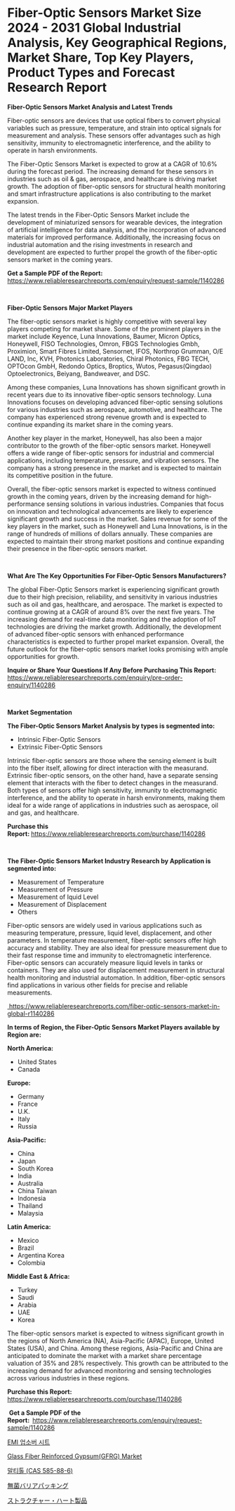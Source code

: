 <p><h1>Fiber-Optic Sensors Market Size 2024 - 2031 Global Industrial Analysis, Key Geographical Regions, Market Share, Top Key Players, Product Types and Forecast Research Report</h1></p><p><strong>Fiber-Optic Sensors Market Analysis and Latest Trends</strong></p>
<p><p>Fiber-optic sensors are devices that use optical fibers to convert physical variables such as pressure, temperature, and strain into optical signals for measurement and analysis. These sensors offer advantages such as high sensitivity, immunity to electromagnetic interference, and the ability to operate in harsh environments.</p><p>The Fiber-Optic Sensors Market is expected to grow at a CAGR of 10.6% during the forecast period. The increasing demand for these sensors in industries such as oil & gas, aerospace, and healthcare is driving market growth. The adoption of fiber-optic sensors for structural health monitoring and smart infrastructure applications is also contributing to the market expansion.</p><p>The latest trends in the Fiber-Optic Sensors Market include the development of miniaturized sensors for wearable devices, the integration of artificial intelligence for data analysis, and the incorporation of advanced materials for improved performance. Additionally, the increasing focus on industrial automation and the rising investments in research and development are expected to further propel the growth of the fiber-optic sensors market in the coming years.</p></p>
<p><strong>Get a Sample PDF of the Report:&nbsp;</strong> <a href="https://www.reliableresearchreports.com/enquiry/request-sample/1140286">https://www.reliableresearchreports.com/enquiry/request-sample/1140286</a></p>
<p>&nbsp;</p>
<p><strong>Fiber-Optic Sensors Major Market Players</strong></p>
<p><p>The fiber-optic sensors market is highly competitive with several key players competing for market share. Some of the prominent players in the market include Keyence, Luna Innovations, Baumer, Micron Optics, Honeywell, FISO Technologies, Omron, FBGS Technologies Gmbh, Proximion, Smart Fibres Limited, Sensornet, IFOS, Northrop Grumman, O/E LAND, Inc, KVH, Photonics Laboratories, Chiral Photonics, FBG TECH, OPTOcon GmbH, Redondo Optics, Broptics, Wutos, Pegasus(Qingdao) Optoelectronics, Beiyang, Bandweaver, and DSC.</p><p>Among these companies, Luna Innovations has shown significant growth in recent years due to its innovative fiber-optic sensors technology. Luna Innovations focuses on developing advanced fiber-optic sensing solutions for various industries such as aerospace, automotive, and healthcare. The company has experienced strong revenue growth and is expected to continue expanding its market share in the coming years.</p><p>Another key player in the market, Honeywell, has also been a major contributor to the growth of the fiber-optic sensors market. Honeywell offers a wide range of fiber-optic sensors for industrial and commercial applications, including temperature, pressure, and vibration sensors. The company has a strong presence in the market and is expected to maintain its competitive position in the future.</p><p>Overall, the fiber-optic sensors market is expected to witness continued growth in the coming years, driven by the increasing demand for high-performance sensing solutions in various industries. Companies that focus on innovation and technological advancements are likely to experience significant growth and success in the market. Sales revenue for some of the key players in the market, such as Honeywell and Luna Innovations, is in the range of hundreds of millions of dollars annually. These companies are expected to maintain their strong market positions and continue expanding their presence in the fiber-optic sensors market.</p></p>
<p>&nbsp;</p>
<p><strong>What Are The Key Opportunities For Fiber-Optic Sensors Manufacturers?</strong></p>
<p><p>The global Fiber-Optic Sensors market is experiencing significant growth due to their high precision, reliability, and sensitivity in various industries such as oil and gas, healthcare, and aerospace. The market is expected to continue growing at a CAGR of around 8% over the next five years. The increasing demand for real-time data monitoring and the adoption of IoT technologies are driving the market growth. Additionally, the development of advanced fiber-optic sensors with enhanced performance characteristics is expected to further propel market expansion. Overall, the future outlook for the fiber-optic sensors market looks promising with ample opportunities for growth.</p></p>
<p><strong>Inquire or Share Your Questions If Any Before Purchasing This Report:</strong> <a href="https://www.reliableresearchreports.com/enquiry/pre-order-enquiry/1140286">https://www.reliableresearchreports.com/enquiry/pre-order-enquiry/1140286</a></p>
<p>&nbsp;</p>
<p><strong>Market Segmentation</strong></p>
<p><strong>The Fiber-Optic Sensors Market Analysis by types is segmented into:</strong></p>
<p><ul><li>Intrinsic Fiber-Optic Sensors</li><li>Extrinsic Fiber-Optic Sensors</li></ul></p>
<p><p>Intrinsic fiber-optic sensors are those where the sensing element is built into the fiber itself, allowing for direct interaction with the measurand. Extrinsic fiber-optic sensors, on the other hand, have a separate sensing element that interacts with the fiber to detect changes in the measurand. Both types of sensors offer high sensitivity, immunity to electromagnetic interference, and the ability to operate in harsh environments, making them ideal for a wide range of applications in industries such as aerospace, oil and gas, and healthcare.</p></p>
<p><strong>Purchase this Report:&nbsp;</strong><a href="https://www.reliableresearchreports.com/purchase/1140286">https://www.reliableresearchreports.com/purchase/1140286</a></p>
<p>&nbsp;</p>
<p><strong>The Fiber-Optic Sensors Market Industry Research by Application is segmented into:</strong></p>
<p><ul><li>Measurement of Temperature</li><li>Measurement of Pressure</li><li>Measurement of Iquid Level</li><li>Measurement of Displacement</li><li>Others</li></ul></p>
<p><p>Fiber-optic sensors are widely used in various applications such as measuring temperature, pressure, liquid level, displacement, and other parameters. In temperature measurement, fiber-optic sensors offer high accuracy and stability. They are also ideal for pressure measurement due to their fast response time and immunity to electromagnetic interference. Fiber-optic sensors can accurately measure liquid levels in tanks or containers. They are also used for displacement measurement in structural health monitoring and industrial automation. In addition, fiber-optic sensors find applications in various other fields for precise and reliable measurements.</p></p>
<p><a href="https://www.reliableresearchreports.com/fiber-optic-sensors-market-in-global-r1140286">&nbsp;https://www.reliableresearchreports.com/fiber-optic-sensors-market-in-global-r1140286</a></p>
<p><strong>In terms of Region, the Fiber-Optic Sensors Market Players available by Region are:</strong></p>
<p>
    <p> <strong> North America: </strong>
        <ul>
            <li>United States</li>
            <li>Canada</li>
        </ul>
        </p> 
    <p> <strong> Europe: </strong>
        <ul>
            <li>Germany</li>
            <li>France</li>
            <li>U.K.</li>
            <li>Italy</li>
            <li>Russia</li>
        </ul>
        </p> 
    <p> <strong> Asia-Pacific: </strong>
        <ul>
            <li>China</li>
            <li>Japan</li>
            <li>South Korea</li>
            <li>India</li>
            <li>Australia</li>
            <li>China Taiwan</li>
            <li>Indonesia</li>
            <li>Thailand</li>
            <li>Malaysia</li>
        </ul>
        </p> 
    <p> <strong> Latin America: </strong>
        <ul>
            <li>Mexico</li>
            <li>Brazil</li>
            <li>Argentina Korea</li>
            <li>Colombia</li>
        </ul>
        </p> 
    <p> <strong> Middle East & Africa: </strong>
        <ul>
            <li>Turkey</li>
            <li>Saudi</li>
            <li>Arabia</li>
            <li>UAE</li>
            <li>Korea</li>
        </ul>
    </p>
    </p>
<p><p>The fiber-optic sensors market is expected to witness significant growth in the regions of North America (NA), Asia-Pacific (APAC), Europe, United States (USA), and China. Among these regions, Asia-Pacific and China are anticipated to dominate the market with a market share percentage valuation of 35% and 28% respectively. This growth can be attributed to the increasing demand for advanced monitoring and sensing technologies across various industries in these regions.</p></p>
<p><strong>Purchase this Report: </strong><a href="https://www.reliableresearchreports.com/purchase/1140286">https://www.reliableresearchreports.com/purchase/1140286</a></p>
<p>&nbsp;<strong>Get a Sample PDF of the Report:&nbsp;&nbsp;</strong><a href="https://www.reliableresearchreports.com/enquiry/request-sample/1140286">https://www.reliableresearchreports.com/enquiry/request-sample/1140286</a></p>
<p><strong></strong></p>
<p><p><a href="https://github.com/kvbohdfy111/Market-Research-Report-List-1/blob/main/5856491102099.md">EMI 업소버 시트</a></p><p><a href="https://github.com/changoleonlaverguenzanoexiste/Market-Research-Report-List-3/blob/main/glass-fiber-reinforced-gypsumgfrg-market.md">Glass Fiber Reinforced Gypsum(GFRG) Market</a></p><p><a href="https://github.com/rifqimuhammad018/Market-Research-Report-List-1/blob/main/7932604102100.md">말티톨 (CAS 585-88-6)</a></p><p><a href="https://github.com/luffiazaza/Market-Research-Report-List-2/blob/main/5337437107741.md">無菌バリアパッキング</a></p><p><a href="https://github.com/one-cool-chick/Market-Research-Report-List-2/blob/main/4484245107742.md">ストラクチャー・ハート製品</a></p></p>